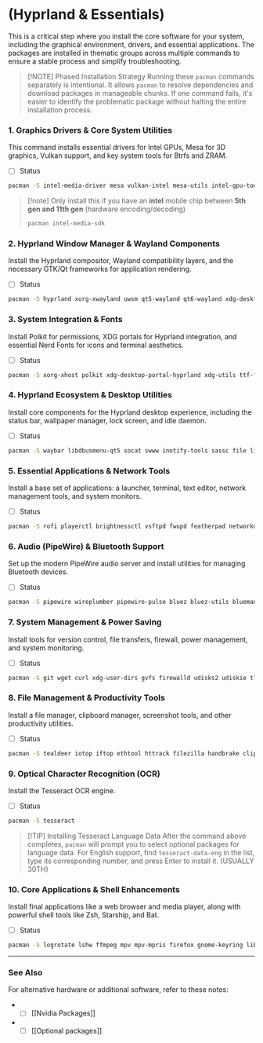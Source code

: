 
# (Hyprland & Essentials)

This is a critical step where you install the core software for your system, including the graphical environment, drivers, and essential applications. The packages are installed in thematic groups across multiple commands to ensure a stable process and simplify troubleshooting.

> [!NOTE] Phased Installation Strategy
> Running these `pacman` commands separately is intentional. It allows `pacman` to resolve dependencies and download packages in manageable chunks. If one command fails, it's easier to identify the problematic package without halting the entire installation process.

### 1.  Graphics Drivers & Core System Utilities 
This command installs essential drivers for Intel GPUs, Mesa for 3D graphics, Vulkan support, and key system tools for Btrfs and ZRAM.
- [ ] Status
```bash
pacman -S intel-media-driver mesa vulkan-intel mesa-utils intel-gpu-tools libva libva-utils vulkan-icd-loader vulkan-tools intel-ucode btrfs-progs zram-generator
```

> [!note] Only install this if you have an **intel** mobile chip between **5th gen and 11th gen** (hardware encoding/decoding)
>```bash
>pacman intel-media-sdk
> ```

### 2. Hyprland Window Manager & Wayland Components
Install the Hyprland compositor, Wayland compatibility layers, and the necessary GTK/Qt frameworks for application rendering.
- [ ] Status
```bash
pacman -S hyprland xorg-xwayland uwsm qt5-wayland qt6-wayland xdg-desktop-portal-gtk gtk3 gtk4 nwg-look qt5ct qt6ct qt6-svg qt6-multimedia-ffmpeg kvantum hyprpolkitagent
```

### 3. System Integration & Fonts
Install Polkit for permissions, XDG portals for Hyprland integration, and essential Nerd Fonts for icons and terminal aesthetics.
- [ ] Status
```bash
pacman -S xorg-xhost polkit xdg-desktop-portal-hyprland xdg-utils ttf-font-awesome ttf-jetbrains-mono-nerd
```

### 4. Hyprland Ecosystem & Desktop Utilities
Install core components for the Hyprland desktop experience, including the status bar, wallpaper manager, lock screen, and idle daemon.
- [ ] Status
```bash
pacman -S waybar libdbusmenu-qt5 socat swww inotify-tools sassc file libdbusmenu-glib fastfetch hyprlock hypridle hyprsunset swappy
```

### 5. Essential Applications & Network Tools
Install a base set of applications: a launcher, terminal, text editor, network management tools, and system monitors.
- [ ] Status
```bash
pacman -S rofi playerctl brightnessctl vsftpd fwupd featherpad networkmanager iwd nm-connection-editor compsize ncdu kitty pavucontrol unzip swayimg python-pipx
```

### 6. Audio (PipeWire) & Bluetooth Support
Set up the modern PipeWire audio server and install utilities for managing Bluetooth devices.
- [ ] Status
```bash
pacman -S pipewire wireplumber pipewire-pulse bluez bluez-utils blueman dosfstools sof-firmware gst-plugin-pipewire
```

### 7. System Management & Power Saving
Install tools for version control, file transfers, firewall, power management, and system monitoring.
- [ ] Status
```bash
pacman -S git wget curl xdg-user-dirs gvfs firewalld udisks2 udiskie tlp tlp-rdw thermald powertop 7zip usbutils usbmuxd gparted ntfs-3g acpid pacman-contrib nvtop btop inxi
```

### 8. File Management & Productivity Tools
Install a file manager, clipboard manager, screenshot tools, and other productivity utilities.
- [ ] Status
```bash
pacman -S tealdeer iotop iftop ethtool httrack filezilla handbrake cliphist grim slurp wl-clipboard tree fzf thunar swaync compsize clang obsidian gnome-disk-utility
```

### 9. Optical Character Recognition (OCR)
Install the Tesseract OCR engine.
- [ ] Status
```bash
pacman -S tesseract
```

> [!TIP] Installing Tesseract Language Data
> After the command above completes, `pacman` will prompt you to select optional packages for language data. For English support, find `tesseract-data-eng` in the list, type its corresponding number, and press Enter to install it. (USUALLY 30TH)

### 10. Core Applications & Shell Enhancements
Install final applications like a web browser and media player, along with powerful shell tools like Zsh, Starship, and Bat.
- [ ] Status
```bash
pacman -S logrotate lshw ffmpeg mpv mpv-mpris firefox gnome-keyring libsecret yad yazi zellij zsh zsh-syntax-highlighting starship imagemagick bat krita uv mako rq jq bc zathura zathura-pdf-mupdf
```

---

### See Also
For alternative hardware or additional software, refer to these notes:
- - [ ] [[Nvidia Packages]]
- - [ ] [[Optional packages]]
